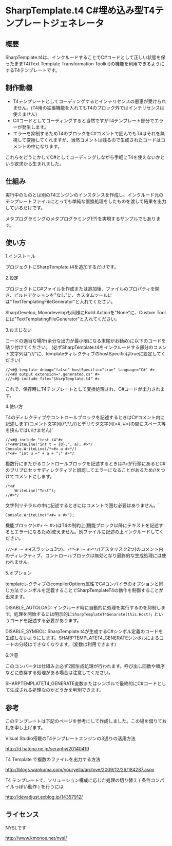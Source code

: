 ﻿SharpTemplate.t4   C#埋め込み型T4テンプレートジェネレータ
========================================

概要
----

SharpTemplate.t4は、インクルードすることでC#コードとして正しい状態を保ったままT4(Text Template Transformation Toolkit)の機能を利用できるようにするT4テンプレートです。

制作動機
----

* T4テンプレートとしてコーディングするとインテリセンスの恩恵が受けられません。(T4用の拡張機能を入れてもT4のブロック外ではインテリセンスは使えません)
* C#コードとしてコーディングすると当然ですがT4テンプレート部分でエラーが発生します。
* エラーを抑制するためT4のブロックをC#コメントで囲んでもT4はそれを無視して変換してくれますが、当然コメントは残るので生成されたコードはコメントの中になります。

これらをどうにかしてC#としてコーディングしながら手軽にT4を使えないかという欲求から生まれました。

仕組み
----

実行中のものとは別のT4エンジンのインスタンスを作成し、インクルード元のテンプレートファイルにとっても単純な置換処理をしたものを渡して結果を出力しているだけです。

メタプログラミングのメタプログラミング(!?)を実現するサンプルでもあります。 

使い方
----

1.インストール

プロジェクトにSharpTemplate.t4を追加するだけです。 

2.設定

プロジェクトにC#ファイルを作成または追加後、ファイルのプロパティを開き、ビルドアクションを"なし"に、カスタムツールには"TextTemplatingFileGenerator"と入れてください。

SharpDevelop, Monodevelopも同様にBuild Actionを"None"に、Custom Toolには"TextTemplatingFileGenerator"と入れてください。

3.おまじない

コードの適当な場所(余分な出力が最小限になる末尾がお勧め)に以下のコードを貼り付けてください。 (必ずSharpTemplate.t4をインクルードする部分のコメント文字列は"///"に、templateディレクティブのhostSpecificはtrueに設定してください)`               

    //<#@ template debug="false" hostSpecific="true" language="C#" #>
	//<#@ output extension=".generated.cs" #>
    ///<#@ include file="SharpTemplate.t4" #>   

これで、保存時にT4テンプレートとして変換処理され、C#コードが出力されます。

4.使い方

T4のディレクティブやコントロールブロックを記述するときはC#コメント内に記述します(コメント文字列(/\*,\*/,//)とデリミタ文字列(<#, #>)の間にスペース等を挟んではいけません)`               

    //<#@ include "test.t4"#>
    /*<#WriteLine("int t = {0};", a); #>*/
    Console.WriteLine(/*<#= a #>*/)
    /*<#= "int u =" + a + ";" #>*/ 


複数行にまたがるコントロールブロックを記述するときは#>が行頭にあるとC#のプリプロセッサディレクティブと誤認してエラーになることがあるため//をつけてコメントにします。`               

    /*<#
        WriteLine("Test");
    //#>*/  


文字列リテラルの中に記述するときにはコメントで囲む必要はありません。`               

    Console.WriteLine("<#= a #>");            


機能ブロック(<#+ ～ #>)はT4の制約上(機能ブロック以降にテキストを記述するとエラーになるため)使えません。別ファイルに記述の上インクルードしてください。

```///<# ～ #>```(スラッシュ3つ)、```/**<# ～ #>**/```(アスタリスク2つ)のコメント内のディレクティブ、コントロールブロックは無効となり最終的な生成処理には使われません。

5.オプション

templateレクティブのcompilerOptions属性でC#コンパイラのオプションと同じ方法でシンボルを定義することでSharpTemplateT4の動作を制御することが出来ます。

DISABLE_AUTOLOAD: インクルード時に自動的に処理を実行するのを抑制します。処理を開始するには明示的に```SharpTemplateT4Genarate(this.Host);``` というコードを記述する必要があります。

DISABLE_SYMBOL: SharpTemplate.t4が生成するC#シンボル定義のコードを生成しないようにします。SHARPTEMPLATET4_GENERATEシンボルによるコードの分岐はできなくなります。(変数は利用できます)

6.注意

このコンバータは仕組み上必ず2回生成処理が行われます。呼び出し回数や順序などに依存する処理がある場合は注意してください。

SHARPTEMPLATET4_GENERATE変数またはシンボルで最終的にC#コードとして生成される処理なのかどうかを判別できます。

参考
----

このテンプレートは下記のページを参考にして作成しました。この場を借りてお礼を申し上げます。

Visual Studio搭載のT4テンプレートエンジンの3通りの活用方法

http://d.hatena.ne.jp/seraphy/20140419

T4 Template で複数のファイルを出力する方法

http://blogs.wankuma.com/youryella/archive/2009/12/26/184287.aspx

T4 テンプレートで、ソリューション構成に応じた処理の切り替え ( 条件コンパイルっぽい動作 ) を行うには

http://devadjust.exblog.jp/14357912/

ライセンス
-----

NYSLです

http://www.kmonos.net/nysl/